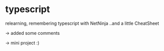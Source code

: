# typescript
relearning, remembering typescript with NetNinja ..and a little CheatSheet

-> added some comments

-> mini project :)
